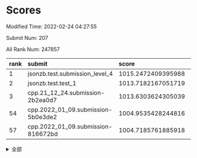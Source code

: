 # Scores

Modified Time: 2022-02-24 04:27:55

Submit Num: 207

All Rank Num: 247857

| rank |               submit               |       score        |       sigma        | pk_num |
| :--- | :--------------------------------- | :----------------- | :----------------- | :----- |
| 1    | jsonzb.test.submission_level_4     | 1015.2472409395988 | 0.8421130411812963 | 4789   |
| 2    | jsonzb.test.test_1                 | 1013.7182167051719 | 0.821700870027606  | 4787   |
| 3    | cpp.21_12_24.submission-2b2ea0d7   | 1013.6303624305039 | 0.7956403464610962 | 4789   |
| 54   | cpp.2022_01_09.submission-5b0e3de2 | 1004.9535428244816 | 0.7082735843340766 | 4785   |
| 57   | cpp.2022_01_09.submission-816672bd | 1004.7185761885918 | 0.7186412017736008 | 4787   |


<details>
<summary>全部</summary>

| rank |                 submit                 |       score        |       sigma        | pk_num |
| :--- | :------------------------------------- | :----------------- | :----------------- | :----- |
| 1    | jsonzb.test.submission_level_4         | 1015.2472409395988 | 0.8421130411812963 | 4789   |
| 2    | jsonzb.test.test_1                     | 1013.7182167051719 | 0.821700870027606  | 4787   |
| 3    | cpp.21_12_24.submission-2b2ea0d7       | 1013.6303624305039 | 0.7956403464610962 | 4789   |
| 4    | gobigger.level_3.submission_level_3_8  | 1012.1608687422986 | 0.7880159640658425 | 4788   |
| 5    | gobigger.level_3.submission_level_3_11 | 1011.5244911974405 | 0.7832922186369426 | 4791   |
| 6    | gobigger.level_3.submission_level_3_39 | 1011.4764380513877 | 0.7670514921978755 | 4787   |
| 7    | gobigger.level_3.submission_level_3_25 | 1011.3337229453568 | 0.7943865642198014 | 4789   |
| 8    | gobigger.level_3.submission_level_3_21 | 1011.2605818071842 | 0.7870075768004714 | 4794   |
| 9    | gobigger.level_3.submission_level_3_24 | 1010.8524340557267 | 0.766817350194629  | 4790   |
| 10   | gobigger.level_3.submission_level_3_47 | 1010.8477841168232 | 0.7748131666352792 | 4788   |
| 11   | gobigger.level_3.submission_level_3_30 | 1010.6668039471441 | 0.7668977220530249 | 4784   |
| 12   | gobigger.level_3.submission_level_3_36 | 1010.6132486550649 | 0.7434413745207707 | 4794   |
| 13   | gobigger.level_3.submission_level_3_34 | 1010.5212303007148 | 0.7710972658418285 | 4790   |
| 14   | gobigger.level_3.submission_level_3_15 | 1010.40442609139   | 0.7704404078232512 | 4793   |
| 15   | gobigger.level_3.submission_level_3_38 | 1010.3337918372849 | 0.7713620258022417 | 4793   |
| 16   | gobigger.level_3.submission_level_3_42 | 1010.2875972654517 | 0.7781955468604583 | 4793   |
| 17   | gobigger.level_3.submission_level_3_33 | 1010.2485150869678 | 0.7583590850052693 | 4792   |
| 18   | gobigger.level_3.submission_level_3_1  | 1010.2433834885683 | 0.7541088382079558 | 4793   |
| 19   | gobigger.level_3.submission_level_3_9  | 1010.2383087069702 | 0.7581655006991103 | 4787   |
| 20   | gobigger.level_3.submission_level_3_22 | 1010.1820977817914 | 0.7516707845881443 | 4790   |
| 21   | gobigger.level_3.submission_level_3_14 | 1010.1618061553742 | 0.7553532101505809 | 4794   |
| 22   | gobigger.level_3.submission_level_3_7  | 1010.086576864009  | 0.7885965975362306 | 4789   |
| 23   | gobigger.level_3.submission_level_3_49 | 1010.0683181919417 | 0.7534355632865788 | 4789   |
| 24   | gobigger.level_3.submission_level_3_26 | 1010.0118718519471 | 0.7787345428307496 | 4786   |
| 25   | gobigger.level_3.submission_level_3_40 | 1009.9583106549337 | 0.7396761147248849 | 4792   |
| 26   | gobigger.level_3.submission_level_3_27 | 1009.9034093952524 | 0.7661817239368852 | 4789   |
| 27   | gobigger.level_3.submission_level_3_35 | 1009.8961779536946 | 0.7764200610050157 | 4795   |
| 28   | gobigger.level_3.submission_level_3_46 | 1009.7791096199928 | 0.7516690261697534 | 4789   |
| 29   | gobigger.level_3.submission_level_3_10 | 1009.6842016875246 | 0.7548643747849691 | 4788   |
| 30   | gobigger.level_3.submission_level_3_20 | 1009.6264208988099 | 0.7412928804195351 | 4788   |
| 31   | gobigger.level_3.submission_level_3_2  | 1009.6104247534427 | 0.772519219227169  | 4788   |
| 32   | gobigger.level_3.submission_level_3_32 | 1009.608017588388  | 0.7640441516793903 | 4792   |
| 33   | gobigger.level_3.submission_level_3_13 | 1009.5861432868121 | 0.7452844223685412 | 4790   |
| 34   | gobigger.level_3.submission_level_3_12 | 1009.5765703588714 | 0.7498290430191871 | 4791   |
| 35   | gobigger.level_3.submission_level_3_45 | 1009.5600683688585 | 0.7509385472695718 | 4786   |
| 36   | gobigger.level_3.submission_level_3_3  | 1009.540028292047  | 0.7392488030685426 | 4790   |
| 37   | gobigger.level_3.submission_level_3_16 | 1009.5072203065525 | 0.7331558648285621 | 4793   |
| 38   | gobigger.level_3.submission_level_3_37 | 1009.3384563188359 | 0.7660751890674481 | 4790   |
| 39   | gobigger.level_3.submission_level_3_31 | 1009.3222045184873 | 0.7512003119352979 | 4789   |
| 40   | gobigger.level_3.submission_level_3_23 | 1009.3012506058292 | 0.7563047144039514 | 4791   |
| 41   | gobigger.level_3.submission_level_3_41 | 1009.2981651825511 | 0.7547961814871244 | 4795   |
| 42   | gobigger.level_3.submission_level_3_28 | 1009.2747280384178 | 0.7369701002726422 | 4789   |
| 43   | gobigger.level_3.submission_level_3_18 | 1009.2514149268444 | 0.7376982666405176 | 4791   |
| 44   | gobigger.level_3.submission_level_3_17 | 1009.250455445807  | 0.7452834243179959 | 4790   |
| 45   | gobigger.level_3.submission_level_3_4  | 1009.2194598047073 | 0.7678998580590758 | 4792   |
| 46   | gobigger.level_3.submission_level_3_48 | 1009.1682466852484 | 0.7533519426794918 | 4790   |
| 47   | gobigger.level_3.submission_level_3_5  | 1008.9861386354148 | 0.7497570680082009 | 4791   |
| 48   | gobigger.level_3.submission_level_3_0  | 1008.8431124278235 | 0.7467789768983231 | 4792   |
| 49   | gobigger.level_3.submission_level_3_6  | 1008.7923025492686 | 0.7348302114276978 | 4787   |
| 50   | gobigger.level_3.submission_level_3_43 | 1008.7819287659021 | 0.7413203440974945 | 4790   |
| 51   | gobigger.level_3.submission_level_3_19 | 1008.3738172722683 | 0.7456004738343649 | 4787   |
| 52   | gobigger.level_3.submission_level_3_29 | 1008.2702288358947 | 0.7497471018215048 | 4782   |
| 53   | gobigger.level_3.submission_level_3_44 | 1007.5246252244553 | 0.7374332149238583 | 4798   |
| 54   | cpp.2022_01_09.submission-5b0e3de2     | 1004.9535428244816 | 0.7082735843340766 | 4785   |
| 55   | gobigger.level_1.submission_level_1_43 | 1004.828781758205  | 0.7155470727020852 | 4791   |
| 56   | gobigger.level_1.submission_level_1_13 | 1004.733749898961  | 0.7308013489135795 | 4787   |
| 57   | cpp.2022_01_09.submission-816672bd     | 1004.7185761885918 | 0.7186412017736008 | 4787   |
| 58   | gobigger.level_1.submission_level_1_23 | 1004.5303527499541 | 0.7254633782586335 | 4790   |
| 59   | gobigger.level_1.submission_level_1_0  | 1004.4935126003375 | 0.7093083253174802 | 4790   |
| 60   | gobigger.level_1.submission_level_1_28 | 1004.4774100894782 | 0.7074786820201592 | 4789   |
| 61   | gobigger.level_1.submission_level_1_31 | 1004.3314399942342 | 0.7234373439953404 | 4789   |
| 62   | gobigger.level_1.submission_level_1_16 | 1004.2845598549281 | 0.7207846878354102 | 4788   |
| 63   | gobigger.level_1.submission_level_1_26 | 1004.2391522903657 | 0.7197348004322821 | 4792   |
| 64   | gobigger.level_1.submission_level_1_2  | 1004.1628517759779 | 0.7193534521535118 | 4788   |
| 65   | gobigger.level_1.submission_level_1_48 | 1004.1369323691256 | 0.7109721971623674 | 4785   |
| 66   | gobigger.level_1.submission_level_1_33 | 1004.0465647756581 | 0.7224266402032272 | 4788   |
| 67   | gobigger.level_1.submission_level_1_3  | 1003.994885497476  | 0.719990671108768  | 4788   |
| 68   | gobigger.level_1.submission_level_1_44 | 1003.9906407429424 | 0.7139333782734252 | 4789   |
| 69   | gobigger.level_1.submission_level_1_46 | 1003.9620728515987 | 0.720085388245483  | 4791   |
| 70   | gobigger.level_1.submission_level_1_20 | 1003.9330656434876 | 0.727697901831569  | 4788   |
| 71   | gobigger.level_1.submission_level_1_27 | 1003.9022313650345 | 0.7262558120372495 | 4783   |
| 72   | gobigger.level_1.submission_level_1_5  | 1003.888820327397  | 0.7110694771878676 | 4791   |
| 73   | gobigger.level_1.submission_level_1_25 | 1003.8407896468626 | 0.7269811363708915 | 4792   |
| 74   | gobigger.level_1.submission_level_1_34 | 1003.7275325878979 | 0.7063916190480227 | 4791   |
| 75   | gobigger.level_1.submission_level_1_29 | 1003.6822650056057 | 0.7138339112111154 | 4788   |
| 76   | gobigger.level_1.submission_level_1_6  | 1003.5755223917233 | 0.7203962619170988 | 4784   |
| 77   | gobigger.level_1.submission_level_1_24 | 1003.5057271420625 | 0.7240083157657574 | 4795   |
| 78   | gobigger.level_1.submission_level_1_12 | 1003.4679261794176 | 0.7163695157802712 | 4788   |
| 79   | gobigger.level_1.submission_level_1_4  | 1003.4620633343716 | 0.7198362630784048 | 4790   |
| 80   | gobigger.level_1.submission_level_1_47 | 1003.3570214142684 | 0.7196186569920014 | 4787   |
| 81   | gobigger.level_1.submission_level_1_45 | 1003.3312871883977 | 0.7200955367154804 | 4793   |
| 82   | gobigger.level_1.submission_level_1_14 | 1003.2294034905245 | 0.7045231009378142 | 4793   |
| 83   | gobigger.level_1.submission_level_1_8  | 1003.2025172481456 | 0.7203104957049218 | 4790   |
| 84   | gobigger.level_1.submission_level_1_18 | 1003.1669232085792 | 0.7230936421703814 | 4785   |
| 85   | gobigger.level_1.submission_level_1_15 | 1003.1383732623328 | 0.7148150028041524 | 4793   |
| 86   | gobigger.level_1.submission_level_1_7  | 1003.1345376326999 | 0.7166859005450646 | 4791   |
| 87   | gobigger.level_1.submission_level_1_39 | 1003.1293536243544 | 0.7237399236782401 | 4787   |
| 88   | gobigger.level_1.submission_level_1_1  | 1003.0841108728856 | 0.7200631071345968 | 4792   |
| 89   | gobigger.level_1.submission_level_1_38 | 1003.0414200546816 | 0.708439420815201  | 4790   |
| 90   | gobigger.level_1.submission_level_1_36 | 1003.0010291055731 | 0.713911088393792  | 4786   |
| 91   | gobigger.level_1.submission_level_1_32 | 1002.9668278750755 | 0.7197283608622511 | 4787   |
| 92   | gobigger.level_1.submission_level_1_30 | 1002.9534035686936 | 0.7262244722214324 | 4786   |
| 93   | gobigger.level_1.submission_level_1_11 | 1002.9424358659185 | 0.7181749119090556 | 4788   |
| 94   | gobigger.level_1.submission_level_1_35 | 1002.8802821827361 | 0.7207160541566632 | 4785   |
| 95   | gobigger.level_1.submission_level_1_17 | 1002.8529025104049 | 0.7071745703521027 | 4787   |
| 96   | gobigger.level_1.submission_level_1_49 | 1002.7658873457447 | 0.7061095009207525 | 4792   |
| 97   | gobigger.level_1.submission_level_1_42 | 1002.7407306626407 | 0.7087873159468464 | 4781   |
| 98   | gobigger.level_1.submission_level_1_37 | 1002.7283465574426 | 0.7212309160673263 | 4784   |
| 99   | gobigger.level_1.submission_level_1_41 | 1002.7112981726154 | 0.7111138212716454 | 4793   |
| 100  | gobigger.level_1.submission_level_1_9  | 1002.5995229198462 | 0.7059168132426273 | 4791   |
| 101  | gobigger.level_1.submission_level_1_22 | 1002.4658955413353 | 0.7126457628888893 | 4787   |
| 102  | gobigger.level_1.submission_level_1_21 | 1002.3804782902172 | 0.7241460584680209 | 4790   |
| 103  | gobigger.level_1.submission_level_1_19 | 1002.3211270386684 | 0.71262433747056   | 4792   |
| 104  | gobigger.level_1.submission_level_1_10 | 1002.2076022064293 | 0.7197929260025077 | 4789   |
| 105  | gobigger.level_1.submission_level_1_40 | 1002.0735595958112 | 0.7064214855186165 | 4785   |
| 106  | gobigger.random.submission_random_39   | 997.185969805778   | 0.71110231623983   | 4788   |
| 107  | gobigger.random.submission_random_22   | 997.1735916117333  | 0.7105582523493829 | 4790   |
| 108  | gobigger.random.submission_random_13   | 996.9850137731754  | 0.7223172676054227 | 4788   |
| 109  | gobigger.random.submission_random_3    | 996.9304888297376  | 0.7014011475963231 | 4789   |
| 110  | gobigger.random.submission_random_12   | 996.6893133254299  | 0.6998197773129512 | 4793   |
| 111  | gobigger.random.submission_random_15   | 996.6445364593291  | 0.7014098508929167 | 4791   |
| 112  | gobigger.random.submission_random_4    | 996.5738924506983  | 0.7197968971986994 | 4793   |
| 113  | gobigger.random.submission_random_40   | 996.5498988497349  | 0.7067260453687959 | 4791   |
| 114  | gobigger.random.submission_random_17   | 996.5279360328751  | 0.6988325910200938 | 4792   |
| 115  | gobigger.random.submission_random_21   | 996.5015254897335  | 0.7029462099341445 | 4797   |
| 116  | gobigger.random.submission_random_44   | 996.4720218808809  | 0.7003714556728564 | 4793   |
| 117  | gobigger.random.submission_random_25   | 996.329443323397   | 0.7102293937601862 | 4791   |
| 118  | gobigger.random.submission_random_19   | 996.2851632935302  | 0.7119823816624562 | 4791   |
| 119  | gobigger.random.submission_random_6    | 996.1789829331964  | 0.7048917360416365 | 4786   |
| 120  | gobigger.random.submission_random_32   | 996.176196406571   | 0.7092288094134024 | 4789   |
| 121  | gobigger.random.submission_random_14   | 996.1750554931937  | 0.710711977453448  | 4792   |
| 122  | gobigger.random.submission_random_30   | 996.164026642535   | 0.7005402941662072 | 4789   |
| 123  | gobigger.random.submission_random_5    | 996.149520180405   | 0.7070976770747112 | 4790   |
| 124  | gobigger.random.submission_random_24   | 996.1261105534022  | 0.703482917014791  | 4788   |
| 125  | gobigger.random.submission_random_26   | 996.1255332175107  | 0.7142186387215954 | 4788   |
| 126  | gobigger.random.submission_random_2    | 996.0321642171218  | 0.7175392227454126 | 4786   |
| 127  | gobigger.random.submission_random_37   | 996.0159275710656  | 0.7144901064661515 | 4792   |
| 128  | gobigger.random.submission_random_38   | 995.9927822557441  | 0.7152593030240172 | 4790   |
| 129  | gobigger.random.submission_random_1    | 995.9248621986744  | 0.7295684190835331 | 4788   |
| 130  | gobigger.random.submission_random_33   | 995.9096475075895  | 0.7094410973924917 | 4793   |
| 131  | gobigger.random.submission_random_43   | 995.9002878677222  | 0.7118355492897862 | 4789   |
| 132  | gobigger.random.submission_random_28   | 995.8564228563631  | 0.720097587815054  | 4788   |
| 133  | gobigger.random.submission_random_29   | 995.8031965712274  | 0.7164918342129772 | 4793   |
| 134  | gobigger.random.submission_random_42   | 995.7987598698988  | 0.7106574242423109 | 4787   |
| 135  | gobigger.random.submission_random_41   | 995.7469109518298  | 0.7186904548603494 | 4795   |
| 136  | gobigger.random.submission_random_47   | 995.6669448854178  | 0.7143850917348872 | 4790   |
| 137  | gobigger.random.submission_random_45   | 995.6400028983792  | 0.7149904206636861 | 4793   |
| 138  | gobigger.random.submission_random_48   | 995.580568202633   | 0.7080334514602901 | 4791   |
| 139  | gobigger.random.submission_random_27   | 995.4558339818713  | 0.7217696351608106 | 4787   |
| 140  | gobigger.random.submission_random_9    | 995.4370166900545  | 0.7293990746025053 | 4794   |
| 141  | gobigger.random.submission_random_7    | 995.4240507929682  | 0.7155543866177639 | 4794   |
| 142  | gobigger.random.submission_random_16   | 995.3425416936011  | 0.7106117401588242 | 4787   |
| 143  | gobigger.random.submission_random_34   | 995.2215701383127  | 0.720647470545023  | 4789   |
| 144  | gobigger.random.submission_random_0    | 995.1709595682589  | 0.7241964692553442 | 4787   |
| 145  | gobigger.random.submission_random_23   | 995.1486226752767  | 0.7187646121309804 | 4789   |
| 146  | gobigger.random.submission_random_36   | 995.1063777782313  | 0.7123039626800569 | 4789   |
| 147  | gobigger.random.submission_random_20   | 995.0108029222334  | 0.7230078289588814 | 4789   |
| 148  | gobigger.random.submission_random_35   | 994.9821690616999  | 0.7159792082444595 | 4793   |
| 149  | gobigger.random.submission_random_10   | 994.9571306164692  | 0.7119924775524838 | 4795   |
| 150  | gobigger.random.submission_random_49   | 994.9443794853448  | 0.7088552111805705 | 4792   |
| 151  | gobigger.random.submission_random_8    | 994.8980373429004  | 0.7161593992249226 | 4793   |
| 152  | gobigger.random.submission_random_46   | 994.8260250836397  | 0.7199366724463592 | 4788   |
| 153  | gobigger.random.submission_random_31   | 994.6972137254417  | 0.7179197671643848 | 4789   |
| 154  | gobigger.random.submission_random_18   | 994.6848551474252  | 0.7282089032389369 | 4789   |
| 155  | gobigger.random.submission_random_11   | 994.0259391509787  | 0.7250177135970857 | 4793   |
| 156  | gobigger.level_2.submission_level_2_21 | 994.010622994708   | 0.741412711483056  | 4788   |
| 157  | gobigger.level_2.submission_level_2_4  | 993.9874573734462  | 0.7281665168045002 | 4789   |
| 158  | gobigger.level_2.submission_level_2_27 | 993.7867384470911  | 0.742746647962638  | 4790   |
| 159  | gobigger.level_2.submission_level_2_0  | 993.7179127900637  | 0.7289094852143287 | 4787   |
| 160  | gobigger.level_2.submission_level_2_39 | 993.551243921876   | 0.7197062243199461 | 4794   |
| 161  | gobigger.level_2.submission_level_2_15 | 993.2974295519361  | 0.7414294745772865 | 4787   |
| 162  | gobigger.level_2.submission_level_2_14 | 992.9719887251493  | 0.7213074598079336 | 4792   |
| 163  | gobigger.level_2.submission_level_2_24 | 992.9127601459578  | 0.7466135667378649 | 4792   |
| 164  | gobigger.level_2.submission_level_2_32 | 992.9127320726143  | 0.7264484416825031 | 4790   |
| 165  | gobigger.level_2.submission_level_2_29 | 992.8160064137954  | 0.748653406794283  | 4788   |
| 166  | gobigger.level_2.submission_level_2_30 | 992.741732799571   | 0.728619442572187  | 4783   |
| 167  | gobigger.level_2.submission_level_2_19 | 992.6946596287918  | 0.7334715041831547 | 4790   |
| 168  | gobigger.level_2.submission_level_2_22 | 992.6927515556032  | 0.7446836313932552 | 4788   |
| 169  | gobigger.level_2.submission_level_2_12 | 992.6809512469175  | 0.7294874319945724 | 4791   |
| 170  | gobigger.level_2.submission_level_2_13 | 992.6439588179035  | 0.7449024370981455 | 4790   |
| 171  | gobigger.level_2.submission_level_2_26 | 992.5980560461079  | 0.7432191668822383 | 4794   |
| 172  | gobigger.level_2.submission_level_2_48 | 992.5813170554599  | 0.7303195082398118 | 4788   |
| 173  | gobigger.level_2.submission_level_2_5  | 992.5777375966188  | 0.7381369105825504 | 4792   |
| 174  | gobigger.level_2.submission_level_2_49 | 992.5155228896734  | 0.7396787108788656 | 4782   |
| 175  | gobigger.level_2.submission_level_2_44 | 992.4971155857896  | 0.7453754794969105 | 4787   |
| 176  | gobigger.level_2.submission_level_2_23 | 992.4849141639465  | 0.7338659930768175 | 4791   |
| 177  | gobigger.level_2.submission_level_2_25 | 992.4093266389667  | 0.7524668155746242 | 4791   |
| 178  | gobigger.level_2.submission_level_2_47 | 992.2533232669582  | 0.7370643225477931 | 4787   |
| 179  | gobigger.level_2.submission_level_2_41 | 992.2299895595822  | 0.7358756905730637 | 4791   |
| 180  | gobigger.level_2.submission_level_2_2  | 992.1843343163598  | 0.7606152820430736 | 4790   |
| 181  | gobigger.level_2.submission_level_2_7  | 992.0680703871512  | 0.7563495674346467 | 4780   |
| 182  | gobigger.level_2.submission_level_2_35 | 992.0432902337967  | 0.7425448712857018 | 4793   |
| 183  | gobigger.level_2.submission_level_2_8  | 992.0336143875085  | 0.7646513953477387 | 4790   |
| 184  | gobigger.level_2.submission_level_2_37 | 991.9159451318935  | 0.758725677612938  | 4786   |
| 185  | gobigger.level_2.submission_level_2_28 | 991.8860353627937  | 0.7376606508666156 | 4786   |
| 186  | gobigger.level_2.submission_level_2_10 | 991.8166440345119  | 0.7357721442262166 | 4793   |
| 187  | gobigger.level_2.submission_level_2_36 | 991.7792603884689  | 0.7510159759100585 | 4794   |
| 188  | gobigger.level_2.submission_level_2_9  | 991.7742427810838  | 0.7643791108796741 | 4794   |
| 189  | gobigger.level_2.submission_level_2_45 | 991.7729895924122  | 0.7677703966318961 | 4784   |
| 190  | gobigger.level_2.submission_level_2_18 | 991.645492198471   | 0.7484897196485355 | 4791   |
| 191  | gobigger.level_2.submission_level_2_40 | 991.6309741152397  | 0.7553108824079757 | 4784   |
| 192  | gobigger.level_2.submission_level_2_16 | 991.5963571966556  | 0.7344275831007044 | 4789   |
| 193  | gobigger.level_2.submission_level_2_46 | 991.4821726184109  | 0.7624414039875876 | 4790   |
| 194  | gobigger.level_2.submission_level_2_17 | 991.4553435353687  | 0.7438642102446612 | 4784   |
| 195  | gobigger.level_2.submission_level_2_42 | 991.4063935960041  | 0.7359337818411712 | 4787   |
| 196  | gobigger.level_2.submission_level_2_3  | 991.3969459152661  | 0.7544990112226018 | 4789   |
| 197  | gobigger.level_2.submission_level_2_11 | 991.1843200074359  | 0.7653670791529305 | 4787   |
| 198  | gobigger.level_2.submission_level_2_20 | 991.1743333901     | 0.7450511696284828 | 4790   |
| 199  | gobigger.level_2.submission_level_2_33 | 991.1300531181195  | 0.7503345741154064 | 4792   |
| 200  | gobigger.level_2.submission_level_2_38 | 991.1046683056352  | 0.7545964402505441 | 4786   |
| 201  | gobigger.level_2.submission_level_2_31 | 990.7869120322702  | 0.7578443357836802 | 4789   |
| 202  | gobigger.level_2.submission_level_2_1  | 990.6554892547529  | 0.7491845000139894 | 4789   |
| 203  | gobigger.level_2.submission_level_2_34 | 990.5545404021273  | 0.7654235333422869 | 4790   |
| 204  | gobigger.level_2.submission_level_2_43 | 990.4103529735245  | 0.7441125946714564 | 4791   |
| 205  | gobigger.level_2.submission_level_2_6  | 990.1402955176211  | 0.7619446664280689 | 4784   |
| 206  | gobigger.none.submission_none_0        | 976.6438619128011  | 1.372325150704391  | 4793   |
| 207  | gobigger.none.submission_none_1        | 976.4376162840679  | 1.4014949908567504 | 4788   |

</details>